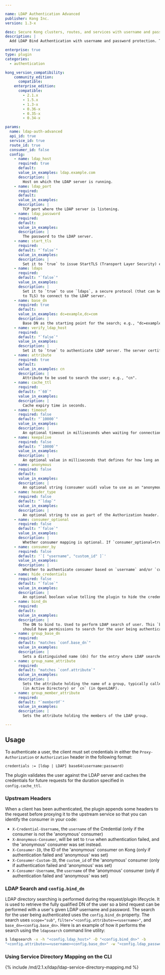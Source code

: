 ```yaml
---

name: LDAP Authentication Advanced
publisher: Kong Inc.
version: 1.3-x

desc: Secure Kong clusters, routes, and services with username and password protection
description: |
  Add LDAP Bind Authentication with username and password protection. The plugin will check for valid credentials in the `Proxy-Authorization` and `Authorization` header (in this order).

enterprise: true
type: plugin
categories:
  - authentication

kong_version_compatibility:
    community_edition:
      compatible:
    enterprise_edition:
      compatible:
        - 2.1.x
        - 1.5.x
        - 1.3-x
        - 0.36-x
        - 0.35-x
        - 0.34-x

params:
  name: ldap-auth-advanced
  api_id: true
  service_id: true
  route_id: true
  consumer_id: false
  config:
    - name: ldap_host
      required: true
      default:
      value_in_examples: ldap.example.com
      description: |
        Host on which the LDAP server is running.
    - name: ldap_port
      required:
      default:
      value_in_examples:
      description: |
        TCP port where the LDAP server is listening.
    - name: ldap_password
      required:
      default:
      value_in_examples:
      description: |
        The password to the LDAP server.
    - name: start_tls
      required:
      default: "`false`"
      value_in_examples:
      description: |
        Set it to `true` to issue StartTLS (Transport Layer Security) extended operation over `ldap` connection.
    - name: ldaps
      required:
      default: "`false`"
      value_in_examples:
      description: |
        Set it to `true` to use `ldaps`, a secure protocol (that can be configured
        to TLS) to connect to the LDAP server.
    - name: base_dn
      required: true
      default:
      value_in_examples: dc=example,dc=com
      description: |
        Base DN as the starting point for the search; e.g., "dc=example,dc=com".
    - name: verify_ldap_host
      required:
      default: "`false`"
      value_in_examples:
      description: |
        Set it to `true` to authenticate LDAP server. The server certificate will be verified according to the CA certificates specified by the `lua_ssl_trusted_certificate` directive.
    - name: attribute
      required: true
      default:
      value_in_examples: cn
      description: |
        Attribute to be used to search the user; e.g., "cn".
    - name: cache_ttl
      required:
      default: "`60`"
      value_in_examples:
      description: |
        Cache expiry time in seconds.
    - name: timeout
      required: false
      default: "`10000`"
      value_in_examples:
      description: |
        An optional timeout in milliseconds when waiting for connection with LDAP server.
    - name: keepalive
      required: false
      default: "`10000`"
      value_in_examples:
      description: |
        An optional value in milliseconds that defines for how long an idle connection to LDAP server will live before being closed.
    - name: anonymous
      required: false
      default:
      value_in_examples:
      description: |
        An optional string (consumer uuid) value to use as an "anonymous" consumer if authentication fails. If empty (default), the request will fail with an authentication failure `4xx`. Please note that this value must refer to the Consumer `id` attribute which is internal to Kong, and **not** its `custom_id`.
    - name: header_type
      required: false
      default: "`ldap`"
      value_in_examples:
      description: |
        An optional string to use as part of the Authorization header. By default, a valid Authorization header looks like this: `Authorization: ldap base64(username:password)`. If `header_type` is set to "basic" then the Authorization header would be `Authorization: basic base64(username:password)`. Note that `header_type` can take any string, not just `"ldap"` and `"basic"`.
    - name: consumer_optional
      required: false
      default: "`false`"
      value_in_examples:
      description: |
        Whether consumer mapping is optional. If `consumer_optional=true`, the plugin will not attempt to associate a consumer with the LDAP authenticated user. If `consumer_optional=false`, LDAP authenticated users can still access upstream resources. To prevent access from LDAP users that are not associated with consumers, set `consumer_optional=false`, set the `anonymous` field to an existing `consumer_id`, then use the Request Termination plugin to deny any requests from the anonymous consumer.
    - name: consumer_by
      required: false
      default: '`[ "username", "custom_id" ]`'
      value_in_examples:
      description: |
        Whether to authenticate consumer based on `username` and/or `custom_id`.
    - name: hide_credentials
      required: false
      default: "`false`"
      value_in_examples:
      description: |
        An optional boolean value telling the plugin to hide the credential to the upstream server. It will be removed by Kong before proxying the request.
    - name: bind_dn
      required:
      default:
      value_in_examples:
      description: |
        The DN to bind to. Used to perform LDAP search of user. This `bind_dn`
        should have permissions to search for the user being authenticated.
    - name: group_base_dn
      required:
      default: "matches `conf.base_dn`"
      value_in_examples:
      description: |
        Sets a distinguished name (dn) for the entry where LDAP searches for groups begin.
    - name: group_name_attribute
      required:
      default: "matches `conf.attribute`"
      value_in_examples:
      description: |
        Sets the attribute holding the name of a group, typically called `name`
        (in Active Directory) or `cn` (in OpenLDAP).
    - name: group_member_attribute
      required:
      default: "`memberOf`"
      value_in_examples:
      description: |
        Sets the attribute holding the members of the LDAP group.

---
```


## Usage

To authenticate a user, the client must set credentials in either the
`Proxy-Authorization` or `Authorization` header in the following format:

    credentials := [ldap | LDAP] base64(username:password)

The plugin validates the user against the LDAP server and caches the
credentials for future requests for the duration specified in
`config.cache_ttl`.

### Upstream Headers

When a client has been authenticated, the plugin appends some headers to the
request before proxying it to the upstream service so that you can identify
the consumer in your code:

* `X-Credential-Username`, the `username` of the Credential (only if the
consumer is not the 'anonymous' consumer)
* `X-Anonymous-Consumer`, will be set to `true` when authentication failed, and
the 'anonymous' consumer was set instead.
* `X-Consumer-ID`, the ID of the 'anonymous' consumer on Kong (only if
authentication failed and 'anonymous' was set)
* `X-Consumer-Custom-ID`, the `custom_id` of the 'anonymous' consumer (only if
authentication failed and 'anonymous' was set)
* `X-Consumer-Username`, the `username` of the 'anonymous' consumer (only if
authentication failed and 'anonymous' was set)


### LDAP Search and `config.bind_dn`

LDAP directory searching is performed during the request/plugin lifecycle. It is
used to retrieve the fully qualified DN of the user so a bind
request can be performed with a user's given LDAP username and password. The
search for the user being authenticated uses the `config.bind_dn` property. The
search uses `scope="sub"`, `filter="<config.attribute>=<username>"`, and
`base_dn=<config.base_dn>`. Here is an example of how it performs the search
using the `ldapsearch` command line utility:

```bash
$ ldapsearch -x -h "<config.ldap_host>" -D "<config.bind_dn>" -b
"<config.attribute>=<username><config.base_dn>" -w "<config.ldap_password>"
```

[api-object]: /latest/admin-api/#api-object
[configuration]: /latest/configuration
[consumer-object]: /latest/admin-api/#consumer-object
[faq-authentication]: /about/faq/#how-can-i-add-an-authentication-layer-on-a-microservice/api?


### Using Service Directory Mapping on the CLI

{% include /md/2.1.x/ldap/ldap-service-directory-mapping.md %}
